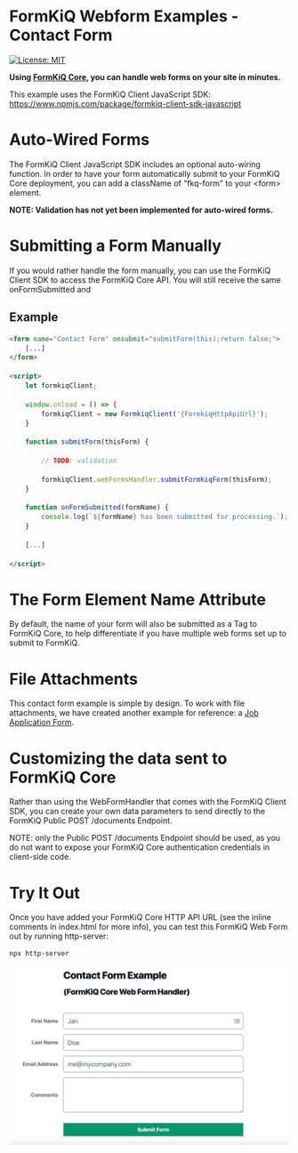 
# FormKiQ Webform Examples - Contact Form
[![License: MIT](https://img.shields.io/badge/License-MIT-yellow.svg)](https://opensource.org/licenses/MIT)

**Using [FormKiQ Core](https://github.com/formkiq/formkiq-core), you can handle web forms on your site in minutes.**

This example uses the FormKiQ Client JavaScript SDK: https://www.npmjs.com/package/formkiq-client-sdk-javascript

# Auto-Wired Forms

The FormKiQ Client JavaScript SDK includes an optional auto-wiring function. In order to have your form automatically submit to your FormKiQ Core deployment, you can add a className of "fkq-form" to your &lt;form&gt; element. 

**NOTE: Validation has not yet been implemented for auto-wired forms.**

# Submitting a Form Manually

If you would rather handle the form manually, you can use the FormKiQ Client SDK to access the FormKiQ Core API. You will still receive the same onFormSubmitted and 

## Example

```html
<form name="Contact Form" onsubmit="submitForm(this);return false;">
    [...]
</form>

<script>
    let formkiqClient;

    window.onload = () => {
        formkiqClient = new FormkiqClient('{FormkiqHttpApiUrl}');
    }

    function submitForm(thisForm) {

        // TODO: validation

        formkiqClient.webFormsHandler.submitFormkiqForm(thisForm);
    }

    function onFormSubmitted(formName) {
        console.log(`${formName} has been submitted for processing.`);
    }

    [...]

</script>
```

# The Form Element Name Attribute

By default, the name of your form will also be submitted as a Tag to FormKiQ Core, to help differentiate if you have multiple web forms set up to submit to FormKiQ.

# File Attachments

This contact form example is simple by design. To work with file attachments, we have created another example for reference: a [Job Application Form](https://github.com/formkiq/formkiq-webform-examples-jobapplication).

# Customizing the data sent to FormKiQ Core

Rather than using the WebFormHandler that comes with the FormKiQ Client SDK, you can create your own data parameters to send directly to the FormKiQ Public POST /documents Endpoint.

NOTE: only the Public POST /documents Endpoint should be used, as you do not want to expose your FormKiQ Core authentication credentials in client-side code.

# Try It Out

Once you have added your FormKiQ Core HTTP API URL (see the inline comments in index.html for more info), you can test this FormKiQ Web Form out by running http-server:
```sh
npx http-server
```

![Screenshot of Contact Form Example](https://raw.githubusercontent.com/formkiq/formkiq-webform-examples-contact/master/screenshot.png)
